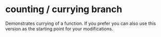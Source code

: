 # counting / currying branch
Demonstrates currying of a function.
If you prefer you can also use this version as the starting point for your modifications.
